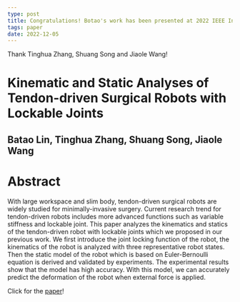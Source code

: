 ```yaml
---
type: post
title: Congratulations! Botao's work has been presented at 2022 IEEE International Conference on Robotics and Biomimetics (ROBIO)!
tags: paper
date: 2022-12-05
---
```

Thank Tinghua Zhang, Shuang Song and Jiaole Wang!

# Kinematic and Static Analyses of Tendon-driven Surgical Robots with Lockable Joints
## Batao Lin, Tinghua Zhang, Shuang Song, Jiaole Wang

# Abstract
With large workspace and slim body, tendon-driven surgical robots are widely studied for minimally-invasive surgery. 
Current research trend for tendon-driven robots includes more advanced functions such as variable stiffness and lockable joint. 
This paper analyzes the kinematics and statics of the tendon-driven robot with lockable joints which we proposed in our previous work. 
We first introduce the joint locking function of the robot, the kinematics of the robot is analyzed with three representative robot states. 
Then the static model of the robot which is based on Euler-Bernoulli equation is derived and validated by experiments. 
The experimental results show that the model has high accuracy.
With this model, we can accurately predict the deformation of the robot when external force is applied.

Click for the [paper](https://ieeexplore.ieee.org/abstract/document/10011725/)!
